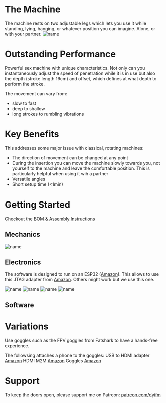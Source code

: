 # The Machine
The machine rests on two adjustable legs which lets you use it while standing, lying, hanging, or whatever position you can imagine. Alone, or with your partner.
![name](https://github.com/dyifm/fm3-public/blob/main/docs/img/6ebcfa37-bfe7-42b2-9974-8073d6d36ab5.PNG?raw=true)

# Outstanding Performance
Powerful sex machine with unique characteristics.
Not only can you instantaneously adjust the speed of penetration while it is in use but also the depth (stroke length 16cm) and offset, which defines at what depth to perform the stroke. 

The movement can vary from:
- slow to fast 
- deep to shallow
- long strokes to rumbling vibrations

# Key Benefits
This addresses some major issue with classical, rotating machines: 
- The direction of movement can be changed at any point
- During the insertion you can move the machine slowly towards you, not yourself to the machine and leave the comfortable position. This is particularly helpful when using it wih a partner
- Versatile angles
- Short setup time (<1min)

# Getting Started
Checkout the [BOM & Assembly Instructions](http://dyijoy.com)

## Mechanics
![name](https://github.com/dyifm/fm3-public/blob/main/docs/img/fm3v25.png?raw=true)

## Electronics
The software is designed to run on an ESP32 ([Amazon](http://www.amazon.de/dp/B074RGW2VQ/?tag=ms0c19-20)). 
This allows to use this JTAG adapter from [Amazon](http://www.amazon.com/dp/B00GSMDF7Y/?tag=ms0c19-20). 
Others might work but we use this one.

![name](https://github.com/dyifm/fm3-public/blob/main/hardware/01-Electronics/mainv23_s1.png?raw=true)
![name](https://github.com/dyifm/fm3-public/blob/main/docs/img/mainv1.png?raw=true)
![name](https://github.com/dyifm/fm3-public/blob/main/hardware/01-Electronics/psuv10_s1.png?raw=true)
![name](https://github.com/dyifm/fm3-public/blob/main/docs/img/psuv2.png?raw=true)

## Software

# Variations
Use goggles such as the FPV goggles from Fatshark to have a hands-free experience.

The followsing attaches a phone to the goggles:
USB to HDMI adapter [Amazon](http://www.amazon.de/dp/B07THJGZ9Z/?tag=ms0c19-20)
HDMI M2M [Amazon](http://www.amazon.de/dp/B08F9R638T/?tag=ms0c19-20)
Goggles [Amazon](http://www.amazon.de/dp/B07CYN44TC/?tag=ms0c19-20)

# Support
To keep the doors open, please support me on Patreon: [patreon.com/dyifm](https://patreon.com/dyifm)